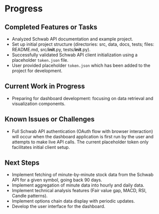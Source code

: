 # Progress

## Completed Features or Tasks

- Analyzed Schwab API documentation and example project.
- Set up initial project structure (directories: src, data, docs, tests; files: README.md, src/__init__.py, tests/__init__.py).
- Successfully validated Schwab API client initialization using a placeholder `token.json` file.
- User provided placeholder `token.json` which has been added to the project for development.

## Current Work in Progress

- Preparing for dashboard development: focusing on data retrieval and visualization components.

## Known Issues or Challenges

- Full Schwab API authentication (OAuth flow with browser interaction) will occur when the dashboard application is first run by the user and attempts to make live API calls. The current placeholder token only facilitates initial client setup.

## Next Steps

- Implement fetching of minute-by-minute stock data from the Schwab API for a given symbol, going back 90 days.
- Implement aggregation of minute data into hourly and daily data.
- Implement technical analysis features (Fair value gap, MACD, RSI, Candle patterns).
- Implement options chain data display with periodic updates.
- Develop the user interface for the dashboard.
